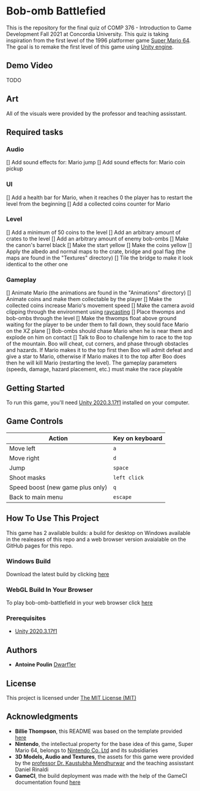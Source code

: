 # Bob-omb Battlefied
This is the repository for the final quiz of COMP 376 - Introduction to Game Development Fall 2021 at Concordia University. This quiz is taking inspiration from the first level of the 1996 platformer game [Super Mario 64](https://en.wikipedia.org/wiki/Super_Mario_64). The goal is to remake the first level of this game using [Unity engine](https://unity.com/).

## Demo Video

TODO

## Art

All of the visuals were provided by the professor and teaching assisstant.

## Required tasks

### Audio

[] Add sound effects for: Mario jump
[] Add sound effects for: Mario coin pickup

### UI

[] Add a health bar for Mario, when it reaches 0 the player has to restart the level from the beginning
[] Add a collected coins counter for Mario

### Level

[] Add a minimum of 50 coins to the level
[] Add an arbitrary amount of crates to the level
[] Add an arbitrary amount of enemy bob-ombs
[] Make the canon's barrel black
[] Make the start yellow
[] Make the coins yellow
[] Apply the albedo and normal maps to the crate, bridge and goal flag (the maps are found in the "Textures" directory)
[] Tile the bridge to make it look identical to the other one

### Gameplay

[] Animate Mario (the animations are found in the "Animations" directory)
[] Animate coins and make them collectable by the player
[] Make the collected coins increase Mario's movement speed
[] Make the camera avoid clipping through the environment using [raycasting](https://docs.unity3d.com/ScriptReference/Physics.Raycast.html)
[] Place thwomps and bob-ombs through the level
[] Make the thwomps float above ground waiting for the player to be under them to fall down, they sould face Mario on the XZ plane
[] Bob-ombs should chase Mario when he is near them and explode on him on contact
[] Talk to Boo to challenge him to race to the top of the mountain. Boo will cheat, cut corners, and phase through obstacles and hazards. If Mario makes it to the top first then Boo will admit defeat and give a star to Mario, otherwise if Mario makes it to the top after Boo does then he will kill Mario (restarting the level). The gameplay parameters (speeds, damage, hazard placement, etc.) must make the race playable

## Getting Started

To run this game, you'll need [Unity 2020.3.17f1](https://unity3d.com/get-unity/download?thank-you=update&download_nid=65098&os=Win) installed on your computer.

## Game Controls

Action | Key on keyboard
--- | --- 
Move left | `a`
Move right | `d` 
Jump | `space`
Shoot masks | `left click`
Speed boost (new game plus only) | `q`
Back to main menu | `escape`

## How To Use This Project

This game has 2 available builds: a build for desktop on Windows available in the realeases of this repo and a web browser version avaialable on the GitHub pages for this repo.

### Windows Build

Download the latest build by clicking [here](https://github.com/Dwarf1er/COVIDBoy/releases/)

### WebGL Build In Your Browser

To play bob-omb-battlefield in your web browser click [here](https://dwarf1er.github.io/bob-omb-battlefield/)

### Prerequisites
 
- [Unity 2020.3.17f1](https://unity3d.com/get-unity/download?thank-you=update&download_nid=65098&os=Win)

## Authors

  - **Antoine Poulin**
    [Dwarf1er](https://github.com/Dwarf1er)

## License

This project is licensed under [The MIT License (MIT)](LICENSE)

## Acknowledgments

  - **Billie Thompson**, this README was based on the template provided [here](https://github.com/PurpleBooth/a-good-readme-template)
  - **Nintendo**, the intellectual property for the base idea of this game, Super Mario 64, belongs to [Nintendo Co. Ltd](https://www.nintendo.com/) and its subsidiaries
  - **3D Models, Audio and Textures**, the assets for this game were provided by the [professor Dr. Kaustubha Mendhurwar](https://www.concordia.ca/ginacody/computer-science-software-eng/faculty.html?fpid=kaustubhaashok-mendhurwar) and the teaching assisstant Daniel Rinaldi
  - **GameCI**, the build deployment was made with the help of the GameCI documentation found [here](https://github.com/game-ci/documentation)
